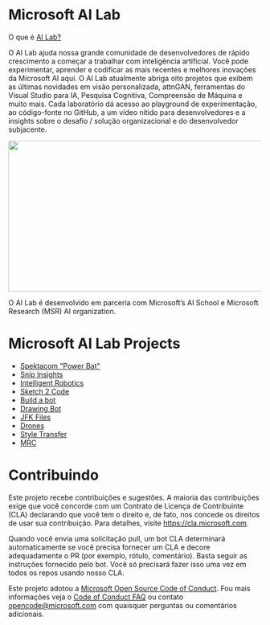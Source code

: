 # Microsoft AI Lab
O que é [AI Lab?](https://www.ailab.microsoft.com/experiments)

O AI Lab ajuda nossa grande comunidade de desenvolvedores de rápido crescimento a começar a trabalhar com inteligência artificial. Você pode experimentar, aprender e codificar as mais recentes e melhores inovações da Microsoft AI aqui. O AI Lab atualmente abriga oito projetos que exibem as últimas novidades em visão personalizada, attnGAN, ferramentas do Visual Studio para IA, Pesquisa Cognitiva, Compreensão de Máquina e muito mais. Cada laboratório dá acesso ao playground de experimentação, ao código-fonte no GitHub, a um vídeo nítido para desenvolvedores e a insights sobre o desafio / solução organizacional e do desenvolvedor subjacente.

<p align="center">
  <img width="560" height="300" src="https://github.com/Microsoft/ailab/blob/master/images/AI Lab.png">
</p>

O AI Lab é desenvolvido em parceria com Microsoft’s AI School e Microsoft Research (MSR) AI organization.

# Microsoft AI Lab Projects
- [Spektacom "Power Bat"](https://www.ailab.microsoft.com/experiments/ce508ed3-cea9-41eb-a08e-ab4727556f7b)
- [Snip Insights](https://www.ailab.microsoft.com/experiments/32e85f94-3fdd-4a4b-b1ca-9f4cdf47feb6)
- [Intelligent Robotics](https://www.ailab.microsoft.com/experiments/f508a96d-3255-474b-a769-d5b2cf2bb9d6)
- [Sketch 2 Code](https://www.ailab.microsoft.com/experiments/30c61484-d081-4072-99d6-e132d362b99d)
- [Build a bot](https://www.ailab.microsoft.com/experiments/1af37019-42f1-4a74-baa8-0ec847419c02)
- [Drawing Bot](https://www.ailab.microsoft.com/experiments/1e9e1eef-2ab1-41f1-b341-0118f414bd78)
- [JFK Files](https://www.ailab.microsoft.com/experiments/7d6b0652-51dc-440d-a12a-481f28525143)
- [Drones](https://www.ailab.microsoft.com/experiments/92262b36-de2e-444e-86ca-8bcb8bd02454)
- [Style Transfer](https://www.ailab.microsoft.com/experiments/99907c05-d487-450b-9ee9-901b40205e81)
- [MRC](https://www.ailab.microsoft.com/experiments/ef90706b-e822-4686-bbc4-94fd0bca5fc5)


# Contribuindo

Este projeto recebe contribuições e sugestões. A maioria das contribuições exige que você concorde com um
Contrato de Licença de Contribuinte (CLA) declarando que você tem o direito e, de fato, nos concede
os direitos de usar sua contribuição. Para detalhes, visite https://cla.microsoft.com.


Quando você envia uma solicitação pull, um bot CLA determinará automaticamente se você precisa fornecer
um CLA e decore adequadamente o PR (por exemplo, rótulo, comentário). Basta seguir as instruções
fornecido pelo bot. Você só precisará fazer isso uma vez em todos os repos usando nosso CLA.

Este projeto adotou a [Microsoft Open Source Code of Conduct](https://opensource.microsoft.com/codeofconduct/).
Fou mais informações veja o [Code of Conduct FAQ](https://opensource.microsoft.com/codeofconduct/faq/) ou
contato [opencode@microsoft.com](mailto:opencode@microsoft.com) com quaisquer perguntas ou comentários adicionais.
